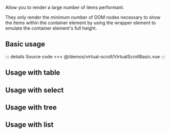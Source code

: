 Allow you to render a large number of items performant.

They only render the minimum number of DOM nodes necessary to show the items within the container element by using the wrapper element to emulate the container element's full height.

## Basic usage

<VirtualScrollBasic />

::: details Source code
<<< @/demos/virtual-scroll/VirtualScrollBasic.vue
:::

## Usage with table

<VirtualScrollTable />

## Usage with select

<VirtualScrollSelect />

## Usage with tree

<VirtualScrollTree />

## Usage with list

<VirtualScrollList />
